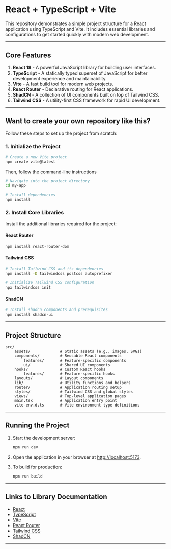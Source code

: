 # React + TypeScript + Vite

This repository demonstrates a simple project structure for a React application using TypeScript and Vite. It includes essential libraries and configurations to get started quickly with modern web development.

---

## Core Features

1. **React 18** - A powerful JavaScript library for building user interfaces.
2. **TypeScript** - A statically typed superset of JavaScript for better development experience and maintainability.
3. **Vite** - A fast build tool for modern web projects.
4. **React Router** - Declarative routing for React applications.
5. **ShadCN** - A collection of UI components built on top of Tailwind CSS.
6. **Tailwind CSS** - A utility-first CSS framework for rapid UI development.

---

## Want to create your own repository like this?

Follow these steps to set up the project from scratch:

### 1. Initialize the Project

```bash
# Create a new Vite project
npm create vite@latest
```

Then, follow the command-line instructions

```bash
# Navigate into the project directory
cd my-app

# Install dependencies
npm install
```

### 2. Install Core Libraries

Install the additional libraries required for the project:

#### React Router

```bash
npm install react-router-dom
```

#### Tailwind CSS

```bash
# Install Tailwind CSS and its dependencies
npm install -D tailwindcss postcss autoprefixer

# Initialize Tailwind CSS configuration
npx tailwindcss init
```

#### ShadCN

```bash
# Install shadcn components and prerequisites
npm install shadcn-ui
```

---

## Project Structure

```
src/
    assets/             # Static assets (e.g., images, SVGs)
    components/         # Reusable React components
        features/       # Feature-specific components
        ui/             # Shared UI components
    hooks/              # Custom React hooks
        features/       # Feature-specific hooks
    layouts/            # Layout components
    lib/                # Utility functions and helpers
    router/             # Application routing setup
    styles/             # Tailwind CSS and global styles
    views/              # Top-level application pages
    main.tsx            # Application entry point
    vite-env.d.ts       # Vite environment type definitions
```

---

## Running the Project

1. Start the development server:

   ```bash
   npm run dev
   ```

2. Open the application in your browser at [http://localhost:5173](http://localhost:5173).

3. To build for production:
   ```bash
   npm run build
   ```

---

## Links to Library Documentation

- [React](https://react.dev/)
- [TypeScript](https://www.typescriptlang.org/)
- [Vite](https://vitejs.dev/)
- [React Router](https://reactrouter.com/)
- [Tailwind CSS](https://tailwindcss.com/)
- [ShadCN](https://ui.shadcn.com/)

---
